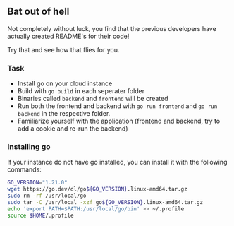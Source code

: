## Bat out of hell

Not completely without luck, you find that the previous developers have actually
    created README's for their code!

Try that and see how that flies for you.

### Task

- Install go on your cloud instance 
- Build with `go build` in each seperater folder
- Binaries called `backend` and `frontend` will be created
- Run both the frontend and backend with `go run frontend` and `go run backend` in the respective folder.
- Familiarize yourself with the application (frontend and backend, try to add a cookie and re-run the backend)

### Installing go

If your instance do not have go installed, you can install it with the following commands:

```bash 
GO_VERSION="1.21.0"
wget https://go.dev/dl/go${GO_VERSION}.linux-amd64.tar.gz
sudo rm -rf /usr/local/go
sudo tar -C /usr/local -xzf go${GO_VERSION}.linux-amd64.tar.gz
echo 'export PATH=$PATH:/usr/local/go/bin' >> ~/.profile
source $HOME/.profile
```
